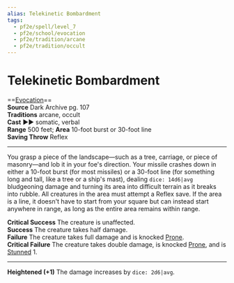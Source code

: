 ```yaml
---
alias: Telekinetic Bombardment
tags:
  - pf2e/spell/level_7
  - pf2e/school/evocation
  - pf2e/tradition/arcane
  - pf2e/tradition/occult
---
```


# Telekinetic Bombardment

==[Evocation](../../../Traits/Evocation.md)==  
__Source__ Dark Archive pg. 107  
**Traditions** arcane, occult  
**Cast** ►► somatic, verbal  
**Range** 500 feet; **Area** 10-foot burst or 30-foot line  
**Saving Throw** Reflex

---

You grasp a piece of the landscape—such as a tree, carriage, or piece of masonry—and lob it in your foe's direction. Your missile crashes down in either a 10-foot burst (for most missiles) or a 30-foot line (for something long and tall, like a tree or a ship's mast), dealing `dice: 14d6|avg` bludgeoning damage and turning its area into difficult terrain as it breaks into rubble. All creatures in the area must attempt a Reflex save. If the area is a line, it doesn't have to start from your square but can instead start anywhere in range, as long as the entire area remains within range.

**Critical Success** The creature is unaffected.  
**Success** The creature takes half damage.  
**Failure** The creature takes full damage and is knocked [Prone](../../../Conditions/Prone.md).  
**Critical Failure** The creature takes double damage, is knocked [Prone](../../../Conditions/Prone.md), and is [Stunned](../../../Conditions/Stunned.md) 1.

<hr>

**Heightened (+1)** The damage increases by `dice: 2d6|avg`.
